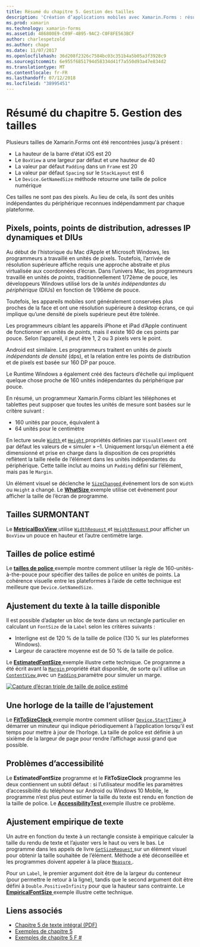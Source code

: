 ```yaml
---
title: Résumé du chapitre 5. Gestion des tailles
description: 'Création d’applications mobiles avec Xamarin.Forms : résumé du chapitre 5. Gestion des tailles'
ms.prod: xamarin
ms.technology: xamarin-forms
ms.assetid: 486800E9-C09F-4B95-9AC2-C0F8FE563BCF
author: charlespetzold
ms.author: chape
ms.date: 11/07/2017
ms.openlocfilehash: 36d208f2326c7584bc03c351b4a5b05a3f3928c9
ms.sourcegitcommit: 6e955f6851794d58334d41f7a550d93a47e834d2
ms.translationtype: MT
ms.contentlocale: fr-FR
ms.lasthandoff: 07/12/2018
ms.locfileid: "38995451"
---
```

# <a name="summary-of-chapter-5-dealing-with-sizes"></a>Résumé du chapitre 5. Gestion des tailles

Plusieurs tailles de Xamarin.Forms ont été rencontrées jusqu'à présent :

- La hauteur de la barre d’état iOS est 20
- Le `BoxView` a une largeur par défaut et une hauteur de 40
- La valeur par défaut `Padding` dans un `Frame` est 20
- La valeur par défaut `Spacing` sur le `StackLayout` est 6
- Le `Device.GetNamedSize` méthode retourne une taille de police numérique

Ces tailles ne sont pas des pixels. Au lieu de cela, ils sont des unités indépendantes du périphérique reconnues indépendamment par chaque plateforme.

## <a name="pixels-points-dps-dips-and-dius"></a>Pixels, points, points de distribution, adresses IP dynamiques et DIUs

Au début de l’historique du Mac d’Apple et Microsoft Windows, les programmeurs a travaillé en unités de pixels. Toutefois, l’arrivée de résolution supérieure affiche requis une approche abstraite et plus virtualisée aux coordonnées d’écran. Dans l’univers Mac, les programmeurs travaillé en unités de *points*, traditionnellement 1/72ème de pouce, les développeurs Windows utilisé lors de la *unités indépendantes du périphérique* (DIUs) en fonction de 1/96ème de pouce.

Toutefois, les appareils mobiles sont généralement conservées plus proches de la face et ont une résolution supérieure à desktop écrans, ce qui implique qu’une densité de pixels supérieure peut être tolérée.

Les programmeurs ciblant les appareils iPhone et iPad d’Apple continuent de fonctionner en unités de *points*, mais il existe 160 de ces points par pouce. Selon l’appareil, il peut être 1, 2 ou 3 pixels vers le point.

Android est similaire. Les programmeurs traitent en unités de *pixels indépendants de densité* (dps), et la relation entre les points de distribution et de pixels est basée sur 160 DP par pouce.

Le Runtime Windows a également créé des facteurs d’échelle qui impliquent quelque chose proche de 160 unités indépendantes du périphérique par pouce.

En résumé, un programmeur Xamarin.Forms ciblant les téléphones et tablettes peut supposer que toutes les unités de mesure sont basées sur le critère suivant :

- 160 unités par pouce, équivalent à
- 64 unités pour le centimètre

En lecture seule [ `Width` ](xref:Xamarin.Forms.VisualElement.Width) et [ `Height` ](xref:Xamarin.Forms.VisualElement.Height) propriétés définies par `VisualElement` ont par défaut les valeurs de « simuler » &ndash;1. Uniquement lorsqu’un élément a été dimensionné et prise en charge dans la disposition de ces propriétés reflètent la taille réelle de l’élément dans les unités indépendantes du périphérique. Cette taille inclut au moins un `Padding` défini sur l’élément, mais pas le `Margin`.

Un élément visuel se déclenche le [ `SizeChanged` ](xref:Xamarin.Forms.VisualElement.SizeChanged) événement lors de son `Width` ou `Height` a changé. Le [ **WhatSize** ](https://github.com/xamarin/xamarin-forms-book-samples/tree/master/Chapter05/WhatSize) exemple utilise cet événement pour afficher la taille de l’écran de programme.

## <a name="metrical-sizes"></a>Tailles SURMONTANT

Le [ **MetricalBoxView** ](https://github.com/xamarin/xamarin-forms-book-samples/tree/master/Chapter05/MetricalBoxView) utilise [ `WidthRequest` ](xref:Xamarin.Forms.VisualElement.WidthRequest) et [ `HeightRequest` ](xref:Xamarin.Forms.VisualElement.HeightRequest) pour afficher un `BoxView` un pouce en hauteur et l’autre centimètre large.

## <a name="estimated-font-sizes"></a>Tailles de police estimé

Le [ **tailles de police** ](https://github.com/xamarin/xamarin-forms-book-samples/tree/master/Chapter05/FontSizes) exemple montre comment utiliser la règle de 160-unités-à-the-pouce pour spécifier des tailles de police en unités de points. La cohérence visuelle entre les plateformes à l’aide de cette technique est meilleure que `Device.GetNamedSize`.

## <a name="fitting-text-to-available-size"></a>Ajustement du texte à la taille disponible

Il est possible d’adapter un bloc de texte dans un rectangle particulier en calculant un `FontSize` de la `Label` selon les critères suivants :

- Interligne est de 120 % de la taille de police (130 % sur les plateformes Windows).
- Largeur de caractère moyenne est de 50 % de la taille de police.

Le [ **EstimatedFontSize** ](https://github.com/xamarin/xamarin-forms-book-samples/tree/master/Chapter05/EstimatedFontSize) exemple illustre cette technique. Ce programme a été écrit avant la [ `Margin` ](xref:Xamarin.Forms.View.Margin) propriété était disponible, de sorte qu’il utilise un [ `ContentView` ](xref:Xamarin.Forms.ContentView) avec un [ `Padding` ](xref:Xamarin.Forms.Layout.Padding) paramètre pour simuler un marge.

[![Capture d’écran triple de taille de police estimé](images/ch05fg07-small.png "texte ajuster à la taille disponible")](images/ch05fg07-large.png#lightbox "texte ajuster à la taille disponible")

## <a name="a-fit-to-size-clock"></a>Une horloge de la taille de l’ajustement

Le [ **FitToSizeClock** ](https://github.com/xamarin/xamarin-forms-book-samples/tree/master/Chapter05/FitToSizeClock) exemple montre comment utiliser [ `Device.StartTimer` ](xref:Xamarin.Forms.Device.StartTimer(System.TimeSpan,System.Func{System.Boolean})) à démarrer un minuteur qui indique périodiquement à l’application lorsqu’il est temps pour mettre à jour de l’horloge. La taille de police est définie à un sixième de la largeur de page pour rendre l’affichage aussi grand que possible.

## <a name="accessibility-issues"></a>Problèmes d’accessibilité

Le **EstimatedFontSize** programme et le **FitToSizeClock** programme les deux contiennent un subtil défaut : si l’utilisateur modifie les paramètres d’accessibilité du téléphone sur Android ou Windows 10 Mobile, le programme n’est plus peut estimer la taille du texte est rendu en fonction de la taille de police. Le [ **AccessibilityTest** ](https://github.com/xamarin/xamarin-forms-book-samples/tree/master/Chapter05/AccessibilityTest) exemple illustre ce problème.

## <a name="empirically-fitting-text"></a>Ajustement empirique de texte

Un autre en fonction du texte à un rectangle consiste à empirique calculer la taille du rendu de texte et l’ajuster vers le haut ou vers le bas. Le programme dans les appels de livre [ `GetSizeRequest` ](xref:Xamarin.Forms.VisualElement.GetSizeRequest(System.Double,System.Double)) sur un élément visuel pour obtenir la taille souhaitée de l’élément. Méthode a été déconseillée et les programmes doivent appeler à la place [ `Measure` ](xref:Xamarin.Forms.VisualElement.Measure(System.Double,System.Double,Xamarin.Forms.MeasureFlags)).

Pour un `Label`, le premier argument doit être de la largeur du conteneur (pour permettre le retour à la ligne), tandis que le second argument doit être défini à `Double.PositiveInfinity` pour que la hauteur sans contrainte. Le [ **EmpiricalFontSize** ](https://github.com/xamarin/xamarin-forms-book-samples/tree/master/Chapter05/EmpiricalFontSize) exemple illustre cette technique.



## <a name="related-links"></a>Liens associés

- [Chapitre 5 de texte intégral (PDF)](https://download.xamarin.com/developer/xamarin-forms-book/XamarinFormsBook-Ch05-Apr2016.pdf)
- [Exemples de chapitre 5](https://github.com/xamarin/xamarin-forms-book-samples/tree/master/Chapter05)
- [Exemples de chapitre 5 F #](https://github.com/xamarin/xamarin-forms-book-samples/tree/master/Chapter05/FS)
